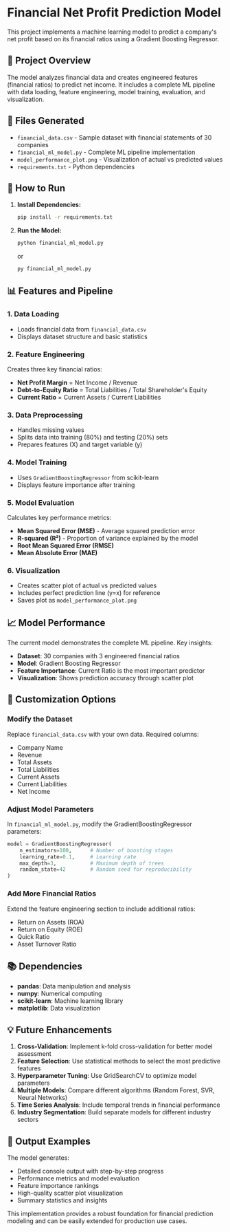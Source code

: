 # Financial Net Profit Prediction Model

This project implements a machine learning model to predict a company's net profit based on its financial ratios using a Gradient Boosting Regressor.

## 🎯 Project Overview

The model analyzes financial data and creates engineered features (financial ratios) to predict net income. It includes a complete ML pipeline with data loading, feature engineering, model training, evaluation, and visualization.

## 📁 Files Generated

- `financial_data.csv` - Sample dataset with financial statements of 30 companies
- `financial_ml_model.py` - Complete ML pipeline implementation
- `model_performance_plot.png` - Visualization of actual vs predicted values
- `requirements.txt` - Python dependencies

## 🚀 How to Run

1. **Install Dependencies:**
   ```bash
   pip install -r requirements.txt
   ```

2. **Run the Model:**
   ```bash
   python financial_ml_model.py
   ```
   or
   ```bash
   py financial_ml_model.py
   ```

## 📊 Features and Pipeline

### 1. Data Loading
- Loads financial data from `financial_data.csv`
- Displays dataset structure and basic statistics

### 2. Feature Engineering
Creates three key financial ratios:
- **Net Profit Margin** = Net Income / Revenue
- **Debt-to-Equity Ratio** = Total Liabilities / Total Shareholder's Equity
- **Current Ratio** = Current Assets / Current Liabilities

### 3. Data Preprocessing
- Handles missing values
- Splits data into training (80%) and testing (20%) sets
- Prepares features (X) and target variable (y)

### 4. Model Training
- Uses `GradientBoostingRegressor` from scikit-learn
- Displays feature importance after training

### 5. Model Evaluation
Calculates key performance metrics:
- **Mean Squared Error (MSE)** - Average squared prediction error
- **R-squared (R²)** - Proportion of variance explained by the model
- **Root Mean Squared Error (RMSE)**
- **Mean Absolute Error (MAE)**

### 6. Visualization
- Creates scatter plot of actual vs predicted values
- Includes perfect prediction line (y=x) for reference
- Saves plot as `model_performance_plot.png`

## 📈 Model Performance

The current model demonstrates the complete ML pipeline. Key insights:

- **Dataset**: 30 companies with 3 engineered financial ratios
- **Model**: Gradient Boosting Regressor
- **Feature Importance**: Current Ratio is the most important predictor
- **Visualization**: Shows prediction accuracy through scatter plot

## 🔧 Customization Options

### Modify the Dataset
Replace `financial_data.csv` with your own data. Required columns:
- Company Name
- Revenue
- Total Assets
- Total Liabilities
- Current Assets
- Current Liabilities
- Net Income

### Adjust Model Parameters
In `financial_ml_model.py`, modify the GradientBoostingRegressor parameters:
```python
model = GradientBoostingRegressor(
    n_estimators=100,      # Number of boosting stages
    learning_rate=0.1,     # Learning rate
    max_depth=3,           # Maximum depth of trees
    random_state=42        # Random seed for reproducibility
)
```

### Add More Financial Ratios
Extend the feature engineering section to include additional ratios:
- Return on Assets (ROA)
- Return on Equity (ROE)
- Quick Ratio
- Asset Turnover Ratio

## 📚 Dependencies

- **pandas**: Data manipulation and analysis
- **numpy**: Numerical computing
- **scikit-learn**: Machine learning library
- **matplotlib**: Data visualization

## 💡 Future Enhancements

1. **Cross-Validation**: Implement k-fold cross-validation for better model assessment
2. **Feature Selection**: Use statistical methods to select the most predictive features
3. **Hyperparameter Tuning**: Use GridSearchCV to optimize model parameters
4. **Multiple Models**: Compare different algorithms (Random Forest, SVR, Neural Networks)
5. **Time Series Analysis**: Include temporal trends in financial performance
6. **Industry Segmentation**: Build separate models for different industry sectors

## 🎨 Output Examples

The model generates:
- Detailed console output with step-by-step progress
- Performance metrics and model evaluation
- Feature importance rankings
- High-quality scatter plot visualization
- Summary statistics and insights

This implementation provides a robust foundation for financial prediction modeling and can be easily extended for production use cases.

